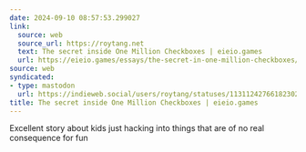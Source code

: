 ```yaml
---
date: 2024-09-10 08:57:53.299027
link:
  source: web
  source_url: https://roytang.net
  text: The secret inside One Million Checkboxes | eieio.games
  url: https://eieio.games/essays/the-secret-in-one-million-checkboxes/
source: web
syndicated:
- type: mastodon
  url: https://indieweb.social/users/roytang/statuses/113112427661823025
title: The secret inside One Million Checkboxes | eieio.games
---
```


Excellent story about kids just hacking into things that are of no real consequence for fun